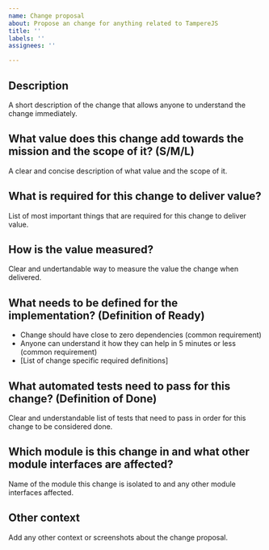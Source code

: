 ```yaml
---
name: Change proposal
about: Propose an change for anything related to TampereJS
title: ''
labels: ''
assignees: ''

---
```


## Description
A short description of the change that allows anyone to understand the change immediately.

## What value does this change add towards the mission and the scope of it? (S/M/L)
A clear and concise description of what value and the scope of it.

## What is required for this change to deliver value?
List of most important things that are required for this change to deliver value.

## How is the value measured?
Clear and undertandable way to measure the value the change when delivered.

## What needs to be defined for the implementation? (Definition of Ready)
- Change should have close to zero dependencies (common requirement)
- Anyone can understand it how they can help in 5 minutes or less (common requirement)
- [List of change specific required definitions]

## What automated tests need to pass for this change? (Definition of Done)
Clear and understandable list of tests that need to pass in order for this change to be considered
done.

## Which module is this change in and what other module interfaces are affected?
Name of the module this change is isolated to and any other module interfaces affected.

## Other context
Add any other context or screenshots about the change proposal.
